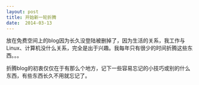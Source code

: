```yaml
---
layout: post
title: 开始新一轮折腾
date:  2014-03-13
---
```

放在免费空间上的blog因为长久没登陆被删掉了，因为生活的关系，我工作与Linux、计算机没什么关系，完全是出于兴趣。我每年只有很少的时间折腾这些东西。。。

折腾blog的初衷仅仅在于有那么个地方，记下一些容易忘记的小技巧或别的什么东西，有些东西长久不用就忘记了。

